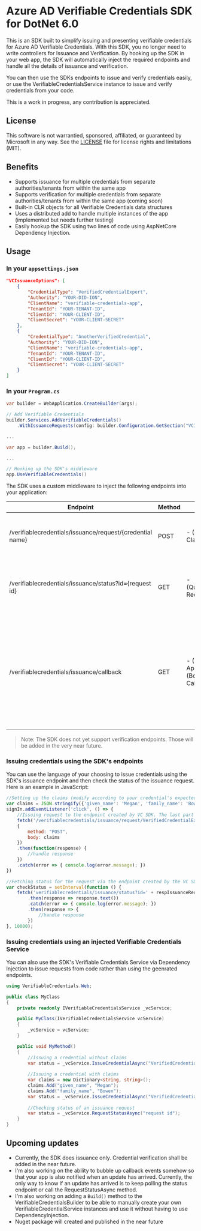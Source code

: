 # Azure AD Verifiable Credentials SDK for DotNet 6.0

This is an SDK built to simplify issuing and presenting verifiable credentials for Azure AD Verifiable Credentials.
With this SDK, you no longer need to write controllers for Issuance and Verification. By hooking up the SDK in your web app, the SDK will automatically inject the required endpoints and handle all the details of issuance and verification.

You can then use the SDKs endpoints to issue and verify credentials easily, or use the VerifiableCredentialsService instance to issue and verify credentials from your code.

This is a work in progress, any contribution is appreciated.

## License
This software is not warrantied, sponsored, affiliated, or guaranteed by Microsoft in any way.
See the [LICENSE](LICENSE.md) file for license rights and limitations (MIT).

## Benefits
- Supports issuance for multiple credentials from separate authorities/tenants from within the same app
- Supports verification for multiple credentials from separate authorities/tenants from within the same app (coming soon)
- Built-in CLR objects for all Verifiable Credentials data structures
- Uses a distributed add to handle multiple instances of the app (implemented but needs further testing)
- Easily hookup the SDK using two lines of code using AspNetCore Dependency Injection.

## Usage

### In your `appsettings.json`

```json
"VCIssuanceOptions": [
    {
        "CredentialType": "VerifiedCredentialExpert",
        "Authority": "YOUR-DID-ION",
        "ClientName": "verifiable-credentials-app",
        "TenantId": "YOUR-TENANT-ID",
        "ClientId": "YOUR-CLIENT-ID",
        "ClientSecret": "YOUR-CLIENT-SECRET"
    },
    {
        "CredentialType": "AnotherVerifiedCredential",
        "Authority": "YOUR-DID-ION",
        "ClientName": "verifiable-credentials-app",
        "TenantId": "YOUR-TENANT-ID",
        "ClientId": "YOUR-CLIENT-ID",
        "ClientSecret": "YOUR-CLIENT-SECRET"
    }
]
```

### In your `Program.cs`

```csharp
var builder = WebApplication.CreateBuilder(args);

// Add Verifiable Credentials
builder.Services.AddVerifiableCredentials()
    .WithIssuanceRequests(config: builder.Configuration.GetSection("VCIssuanceOptions"));

...

var app = builder.Build();

...

// Hooking up the SDK's middleware
app.UseVerifiableCredentials()
```

The SDK uses a custom middleware to inject the following endpoints into your application:

| Endpoint                                                  | Method | Parameters                                                           | Response        | Description                                                                                                                                                      |
|-----------------------------------------------------------|--------|----------------------------------------------------------------------|-----------------|------------------------------------------------------------------------------------------------------------------------------------------------------------------|
| /verifiablecredentials/issuance/request/{credential name} | POST   | - (Body/Optional) Claims in json format                              | Issuance Status | You can use this endpoint to issue a credential by name                                                                                                          |
| /verifiablecredentials/issuance/status?id={request id}    | GET    | - (QueryString/Required) Request Id                                  | Issuance Status | You can use this endpoint to check the status of an issuance request                                                                                             |
| /verifiablecredentials/issuance/callback                  | GET    | - (Header/Optional) ApiKey - (Body/Required) Callback in json format | None            | This endpoint is used by the Verifiable Credentials Service to notify the SDK of an update in a request's status. You should not use this endpoint in your code. |


> Note:
> The SDK does not yet support verification endpoints. Those will be added in the very near future.

### Issuing credentials using the SDK's endpoints

You can use the language of your choosing to issue credentials using the SDK's issuance endpoint and then check the status of the issuance request.
Here is an example in JavaScript:

```javascript
//Setting up the claims (modify according to your credential's expected claims or set to an empty string
var claims = JSON.stringify({'given_name': 'Megan', 'family_name': 'Bowen'})
signIn.addEventListener('click', () => {
    //Issuing request to the endpoint created by VC SDK. The last part of this Url is the name of the credential you want to issue
    fetch('/verifiablecredentials/issuance/request/VerifiedCredentialExpert',
    {
        method: "POST",
        body: claims
    })
    .then(function(response) {
        //handle response
    })
    .catch(error => { console.log(error.message); })
})

//Fetching status for the request via the endpoint created by the VC SDK
var checkStatus = setInterval(function () {
    fetch('verifiablecredentials/issuance/status?id=' + respIssuanceReq.requestId )
        .then(response => response.text())
        .catch(error => { console.log(error.message); })
        .then(response => {
            //handle response
        })
}, 10000);
```

### Issuing credentials using an injected Verifiable Credentials Service
You can also use the SDK's Verifiable Credentials Service via Dependency Injection to issue requests from code rather than using the geenrated endpoints.

```csharp
using VerifiableCredentials.Web;

public class MyClass
{
    private readonly IVerifiableCredentialsService _vcService;

    public MyClass(IVerifiableCredentialsService vcService)
    {
        _vcService = vcService;
    }

    public void MyMethod()
    {
        //Issuing a credential without claims
        var status = _vcService.IssueCredentialAsync("VerifiedCredentialExpert", new Uri("https://myapp.com"));
    
        //Issuing a credential with claims
        var claims = new Dictionary<string, string>();
        claims.Add("given_name", "Megan");
        claims.Add("family_name", "Bowen");
        var status = _vcService.IssueCredentialAsync("VerifiedCredentialExpert", new Uri("https://myapp.com"), claims);
        
        //Checking status of an issuance request
        var status = _vcService.RequestStatusAsync("request id");
    }
}
```

## Upcoming updates

- Currently, the SDK does issuance only. Credential verification shall be added in the near future.
- I'm also working on the ability to bubble up callback events somehow so that your app is also notified when an update has arrived. Currently, the only way to know if an update has arrived is to keep polling the status endpoint or call the RequestStatusAsync method.
- I'm also working on adding a `Build()` method to the VerifiableCredentialsBuilder to be able to manually create your own VerifiableCredentialService instances and use it without having to use DependencyInjection.
- Nuget package will created and published in the near future